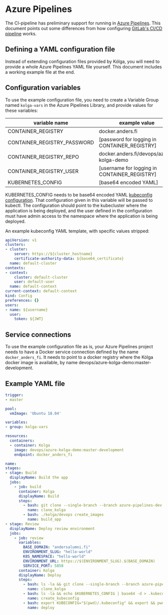 # Azure Pipelines

The CI-pipeline has preliminary support for running in [Azure Pipelines](https://azure.microsoft.com/en-us/services/devops/pipelines/). This document points out some differences from how configuring [GitLab's CI/CD pipeline](../gitlab/index.md) works.

## Defining a YAML configuration file

Instead of extending configuration files provided by Kólga, you will need to provide a whole Azure Pipelines YAML file yourself. This document includes a working example file at the end.

## **Configuration variables**

To use the example configuration file, you need to create a Variable Group named `kolga-vars` in the Azure Pipelines Library, and provide values for these variables:

| variable name               | example value                                |
|-----------------------------|----------------------------------------------|
| CONTAINER_REGISTRY          | docker.anders.fi                             |
| CONTAINER_REGISTRY_PASSWORD | [password for logging in CONTAINER_REGISTRY] |
| CONTAINER_REGISTRY_REPO     | docker.anders.fi/devops/azure-kolga-demo     |
| CONTAINER_REGISTRY_USER     | [username for logging in CONTAINER_REGISTRY] |
| KUBERNETES_CONFIG           | [base64 encoded YAML]                        |

KUBERNETES_CONFIG needs to be base64 encoded YAML [kubeconfig configuration](https://kubernetes.io/docs/concepts/configuration/organize-cluster-access-kubeconfig/). That configuration given in this variable will be passed to kubectl. The configuration should point to the kubecluster where the application is being deployed, and the user defined in the configuration must have admin access to the namespace where the application is being deployed.

An example kubeconfig YAML template, with specific values stripped:

```yaml
apiVersion: v1
clusters:
- cluster:
    server: https://${cluster_hostname}
    certificate-authority-data: ${base64_certificate}
  name: default-cluster
contexts:
- context:
    cluster: default-cluster
    user: default-user
  name: default-context
current-context: default-context
kind: Config
preferences: {}
users:
- name: ${username}
  user:
    token: ${JWT}
```

## **Service connections**

To use the example configuration file as is, your Azure Pipelines project needs to have a Docker service connection defined by the name `docker_anders_fi`. It needs to point to a docker registry where the Kólga docker image is available, by name devops/azure-kolga-demo:master-development.

## **Example YAML file**

```yaml
trigger:
- master

pool:
  vmImage: 'Ubuntu 18.04'

variables:
- group: kolga-vars

resources:
  containers:
  - container: Kolga
    image: devops/azure-kolga-demo:master-development
    endpoint: docker_anders_fi

name:
stages:
- stage: Build
  displayName: Build the app
  jobs:
    - job: build
      container: Kolga
      displayName: Build
      steps:
        - bash: git clone --single-branch --branch azure-pipelines-dev https://github.com/andersinno/kolga.git $(Build.SourcesDirectory)/kolga
          name: clone_kolga
        - bash: ./kolga/devops create_images
          name: build_app
- stage: Review
  displayName: Deploy review environment
  jobs:
    - job: review
      variables:
        BASE_DOMAIN: "andersalumni.fi"
        ENVIRONMENT_SLUG: "hello-world"
        K8S_NAMESPACE: "hello-world"
        ENVIRONMENT_URL: https://$(ENVIRONMENT_SLUG).$(BASE_DOMAIN)
        SERVICE_PORT: 5858
      container: Kolga
      displayName: Deploy
      steps:
        - bash: ls -la && git clone --single-branch --branch azure-pipelines-dev https://github.com/andersinno/kolga.git $(Build.SourcesDirectory)/kolga
          name: clone_kolga
        - bash: ls -la && echo $KUBERNETES_CONFIG | base64 -d > .kubeconfig
          name: create_kubeconfig
        - bash: export KUBECONFIG="$(pwd)/.kubeconfig" && export && pwd && ls -la && source ./kolga/utils/shell_utils.sh && set_docker_host && ./kolga/devops deploy_application --track review
          name: deploy
```